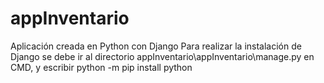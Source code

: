 # appInventario

Aplicación creada en Python con Django
Para realizar la instalación de Django se debe ir al directorio appInventario\appInventario\manage.py en CMD, y escribir python -m pip install python
